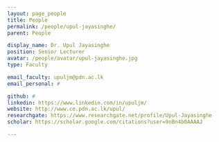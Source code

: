 ```yaml
---
layout: page_people
title: People
permalink: /people/upul-jayasinghe/
parent: People

display_name: Dr. Upul Jayasinghe
position: Senior Lecturer
avatar: /people/avatar/upul-jayasinghe.jpg
type: Faculty

email_faculty: upuljm@pdn.ac.lk
email_personal: #

github: #
linkedin: https://www.linkedin.com/in/upuljm/
website: http://www.ce.pdn.ac.lk/upul/
researchgate: https://www.researchgate.net/profile/Upul-Jayasinghe
scholar: https://scholar.google.com/citations?user=9nBn4b0AAAAJ

---
```

